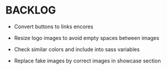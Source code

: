 # BACKLOG

- Convert buttons to links encores

- Resize logo images to avoid empty spaces between images

- Check similar colors and include into sass variables

- Replace fake images by correct images in showcase section
